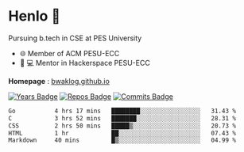
# Henlo 🌊

Pursuing b.tech in CSE at PES University

 - 🌐 Member of ACM PESU-ECC
 - 👨 💻 Mentor in Hackerspace PESU-ECC

**Homepage** : [bwaklog.github.io](https://bwaklog.github.io)

 [![Years Badge](https://badges.pufler.dev/years/bwaklog)](https://badges.pufler.dev) 
 [![Repos Badge](https://badges.pufler.dev/repos/bwaklog)](https://badges.pufler.dev)
 [![Commits Badge](https://badges.pufler.dev/commits/monthly/bwaklog)](https://badges.pufler.dev)

<!--START_SECTION:waka-->

```txt
Go           4 hrs 17 mins   ████████░░░░░░░░░░░░░░░░░   31.43 %
C            3 hrs 52 mins   ███████░░░░░░░░░░░░░░░░░░   28.31 %
CSS          2 hrs 50 mins   █████▒░░░░░░░░░░░░░░░░░░░   20.73 %
HTML         1 hr            ██░░░░░░░░░░░░░░░░░░░░░░░   07.43 %
Markdown     40 mins         █▒░░░░░░░░░░░░░░░░░░░░░░░   04.99 %
```

<!--END_SECTION:waka-->
